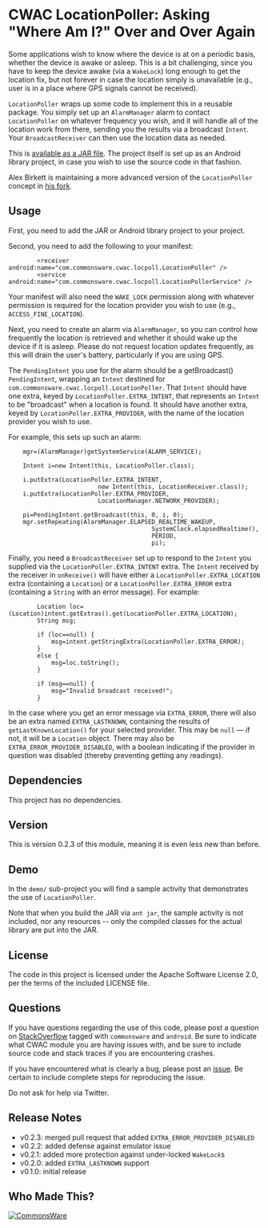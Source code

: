 CWAC LocationPoller: Asking "Where Am I?" Over and Over Again
=============================================================

Some applications wish to know where the device is at on a
periodic basis, whether the device is awake or asleep. This
is a bit challenging, since you have to keep the device awake
(via a `WakeLock`) long enough to get the location fix, but
not forever in case the location simply is unavailable (e.g.,
user is in a place where GPS signals cannot be received).

`LocationPoller` wraps up some code to implement this in a
reusable package. You simply set up an `AlarmManager` alarm
to contact `LocationPoller` on whatever frequency you wish,
and it will handle all of the location work from there, sending
you the results via a broadcast `Intent`. Your `BroadcastReceiver`
can then use the location data as needed.

This is [available as a JAR file](https://github.com/commonsguy/downloads).
The project itself is set up as an Android library project,
in case you wish to use the source code in that fashion.

Alex Birkett is maintaining a more advanced version of the
`LocationPoller` concept in [his fork](https://github.com/alexbirkett/cwac-locpoll).

Usage
-----
First, you need to add the JAR or Android library project to
your project.

Second, you need to add the following to your manifest:

			<receiver android:name="com.commonsware.cwac.locpoll.LocationPoller" />
			<service android:name="com.commonsware.cwac.locpoll.LocationPollerService" />

Your manifest will also need the `WAKE_LOCK` permission along with
whatever permission is required for the location provider
you wish to use (e.g., `ACCESS_FINE_LOCATION`).

Next, you need to create an alarm via `AlarmManager`, so you
can control how frequently the location is retrieved and whether
it should wake up the device if it is asleep. Please do not
request location updates frequently, as this will drain the user's
battery, particularly if you are using GPS.

The `PendingIntent` you use for the alarm should be a getBroadcast()
`PendingIntent`, wrapping an `Intent` destined for
`com.commonsware.cwac.locpoll.LocationPoller`. That `Intent` should
have one extra, keyed by `LocationPoller.EXTRA_INTENT`, that
represents an `Intent` to be "broadcast" when a location is
found. It should have another extra, keyed by
`LocationPoller.EXTRA_PROVIDER`, with the name of the location
provider you wish to use.

For example, this sets up such an alarm:

		mgr=(AlarmManager)getSystemService(ALARM_SERVICE);
		
		Intent i=new Intent(this, LocationPoller.class);
		
		i.putExtra(LocationPoller.EXTRA_INTENT,
							 new Intent(this, LocationReceiver.class));
		i.putExtra(LocationPoller.EXTRA_PROVIDER,
							 LocationManager.NETWORK_PROVIDER);
		
		pi=PendingIntent.getBroadcast(this, 0, i, 0);
		mgr.setRepeating(AlarmManager.ELAPSED_REALTIME_WAKEUP,
											SystemClock.elapsedRealtime(),
											PERIOD,
											pi);

Finally, you need a `BroadcastReceiver` set up to respond to the
`Intent` you supplied via the `LocationPoller.EXTRA_INTENT`
extra. The `Intent` received by the receiver in `onReceive()`
will have either a `LocationPoller.EXTRA_LOCATION` extra
(containing a `Location`) or a `LocationPoller.EXTRA_ERROR`
extra (containing a `String` with an error message). For example:

			Location loc=(Location)intent.getExtras().get(LocationPoller.EXTRA_LOCATION);
			String msg;
			
			if (loc==null) {
				msg=intent.getStringExtra(LocationPoller.EXTRA_ERROR);
			}
			else {
				msg=loc.toString();
			}
			
			if (msg==null) {
				msg="Invalid broadcast received!";
			}

In the case where you get an error message via `EXTRA_ERROR`, there
will also be an extra named `EXTRA_LASTKNOWN`, containing the results
of `getLastKnownLocation()` for your selected provider. This may be
`null` &mdash; if not, it will be a `Location` object. There may also
be `EXTRA_ERROR_PROVIDER_DISABLED`, with a boolean indicating if the
provider in question was disabled (thereby preventing getting any
readings).

Dependencies
------------
This project has no dependencies.

Version
-------
This is version 0.2.3 of this module, meaning it is even less new than before.

Demo
----
In the `demo/` sub-project you will find
a sample activity that demonstrates the use of `LocationPoller`.

Note that when you build the JAR via `ant jar`, the sample
activity is not included, nor any resources -- only the
compiled classes for the actual library are put into the JAR.

License
-------
The code in this project is licensed under the Apache
Software License 2.0, per the terms of the included LICENSE
file.

Questions
---------
If you have questions regarding the use of this code, please post a question
on [StackOverflow](http://stackoverflow.com/questions/ask) tagged with `commonsware` and `android`. Be sure to indicate
what CWAC module you are having issues with, and be sure to include source code 
and stack traces if you are encountering crashes.

If you have encountered what is clearly a bug, please post an [issue](https://github.com/commonsguy/cwac-locpoll/issues). Be certain to include complete steps
for reproducing the issue.

Do not ask for help via Twitter.

Release Notes
-------------
- v0.2.3: merged pull request that added `EXTRA_ERROR_PROVIDER_DISABLED`
- v0.2.2: added defense against emulator issue
- v0.2.1: added more protection against under-locked `WakeLock`s
- v0.2.0: added `EXTRA_LASTKNOWN` support
- v0.1.0: initial release

Who Made This?
--------------
<a href="http://commonsware.com">![CommonsWare](http://commonsware.com/images/logo.png)</a>

